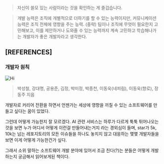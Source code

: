 > 자신이 쓸모 있는 사람이라는 것을 확인하는 게 즐겁습니다.

> 개발 능력은 조직에 개별적으로 더하기를 할 수 있는 능력이지만, 커뮤니케이션 능력은 조직 전체에 영향을 주는 능력. (중략) 팀이나 조직에 무엇이 필요한지 고민해보고, 이를 제안하거나 도와줄 수 있는 능력까지 계속 고민하고 학습해나가는 개발자가 좋은 개발자라고 생각한다.

## [REFERENCES]

### 개발자 원칙

![Hi](https://cover.millie.co.kr/service/cover/179676108/42a86bbc5d1046ff9e417ef469784abb.jpg?w=200&f=webp&q=80)

> 박성철, 강대명, 공용준, 김정, 박미정, 박종천, 이동욱(네피림), 이동욱(향로), 장동주 지음

개발자로 커리어 전환을 하면서 언젠가는 세상에 영향을 끼칠 수 있는 소프트웨어를 만들고 싶다는 꿈이 있었다.

그런데 어떻게 가능한지 잘 모르겠다. AI 관련 서비스는 하루가 다르게 툭툭 튀어나오는 것을 보면 누가 어디서 어떻게 이런걸 만들어내는거지 라는 경외심이 들며, star가 5k, 10k는 넘는 레포지토리의 모든 이슈들을 하나도 놓치지 않고 대응하는 몇몇 개발자들을 보면 이게 어떻게 가능한건가 싶다.

그래서 소위 말하는 소프트웨어 개발 분야에 있어서 조금 친다(?)는 분들은 어떻게 개발하는지 궁금해서 읽어보게된 책이다.